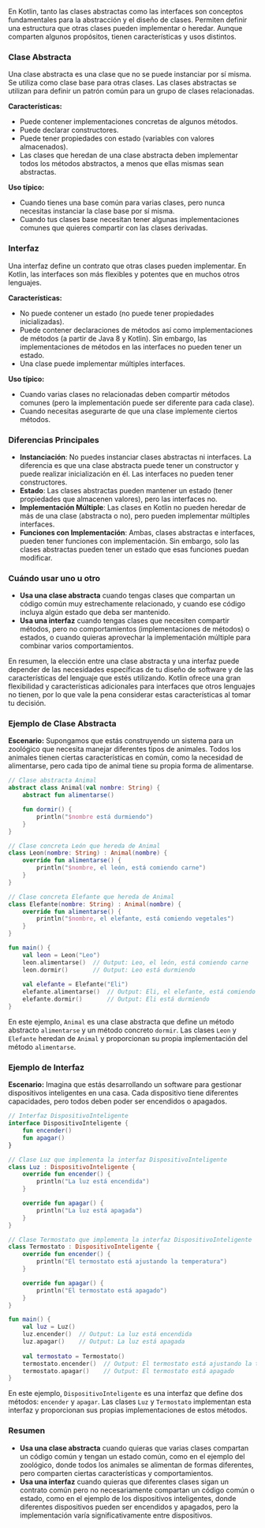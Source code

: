 En Kotlin, tanto las clases abstractas como las interfaces son conceptos fundamentales para la abstracción y el diseño de clases. 
Permiten definir una estructura que otras clases pueden implementar o heredar. Aunque comparten algunos propósitos, 
tienen características y usos distintos. 

### Clase Abstracta

Una clase abstracta es una clase que no se puede instanciar por sí misma. Se utiliza como clase base para otras clases. 
Las clases abstractas se utilizan para definir un patrón común para un grupo de clases relacionadas.

**Características:**
- Puede contener implementaciones concretas de algunos métodos.
- Puede declarar constructores.
- Puede tener propiedades con estado (variables con valores almacenados).
- Las clases que heredan de una clase abstracta deben implementar todos los métodos abstractos, a menos que ellas mismas sean abstractas.

**Uso típico:**
- Cuando tienes una base común para varias clases, pero nunca necesitas instanciar la clase base por sí misma.
- Cuando tus clases base necesitan tener algunas implementaciones comunes que quieres compartir con las clases derivadas.

### Interfaz

Una interfaz define un contrato que otras clases pueden implementar. En Kotlin, las interfaces son más flexibles y 
potentes que en muchos otros lenguajes.

**Características:**
- No puede contener un estado (no puede tener propiedades inicializadas).
- Puede contener declaraciones de métodos así como implementaciones de métodos (a partir de Java 8 y Kotlin). 
  Sin embargo, las implementaciones de métodos en las interfaces no pueden tener un estado.
- Una clase puede implementar múltiples interfaces.

**Uso típico:**
- Cuando varias clases no relacionadas deben compartir métodos comunes (pero la implementación puede ser diferente para cada clase).
- Cuando necesitas asegurarte de que una clase implemente ciertos métodos.

### Diferencias Principales

- **Instanciación**: No puedes instanciar clases abstractas ni interfaces. La diferencia es que una clase abstracta puede tener un constructor 
  y puede realizar inicialización en él. Las interfaces no pueden tener constructores.
- **Estado**: Las clases abstractas pueden mantener un estado (tener propiedades que almacenen valores), pero las interfaces no.
- **Implementación Múltiple**: Las clases en Kotlin no pueden heredar de más de una clase (abstracta o no), pero pueden implementar múltiples interfaces.
- **Funciones con Implementación**: Ambas, clases abstractas e interfaces, pueden tener funciones con implementación. 
  Sin embargo, solo las clases abstractas pueden tener un estado que esas funciones puedan modificar.

### Cuándo usar uno u otro

- **Usa una clase abstracta** cuando tengas clases que compartan un código común muy estrechamente relacionado,
  y cuando ese código incluya algún estado que deba ser mantenido.
- **Usa una interfaz** cuando tengas clases que necesiten compartir métodos, pero no comportamientos (implementaciones de métodos) o estados,
  o cuando quieras aprovechar la implementación múltiple para combinar varios comportamientos.

En resumen, la elección entre una clase abstracta y una interfaz puede depender de las necesidades específicas de tu diseño de software y 
de las características del lenguaje que estés utilizando. Kotlin ofrece una gran flexibilidad y características adicionales para interfaces 
que otros lenguajes no tienen, por lo que vale la pena considerar estas características al tomar tu decisión.

### Ejemplo de Clase Abstracta

**Escenario:**
Supongamos que estás construyendo un sistema para un zoológico que necesita manejar diferentes tipos de animales. 
Todos los animales tienen ciertas características en común, como la necesidad de alimentarse, pero cada tipo de animal tiene su propia forma de alimentarse.

```kotlin
// Clase abstracta Animal
abstract class Animal(val nombre: String) {
    abstract fun alimentarse()

    fun dormir() {
        println("$nombre está durmiendo")
    }
}

// Clase concreta León que hereda de Animal
class Leon(nombre: String) : Animal(nombre) {
    override fun alimentarse() {
        println("$nombre, el león, está comiendo carne")
    }
}

// Clase concreta Elefante que hereda de Animal
class Elefante(nombre: String) : Animal(nombre) {
    override fun alimentarse() {
        println("$nombre, el elefante, está comiendo vegetales")
    }
}

fun main() {
    val leon = Leon("Leo")
    leon.alimentarse()  // Output: Leo, el león, está comiendo carne
    leon.dormir()       // Output: Leo está durmiendo
    
    val elefante = Elefante("Eli")
    elefante.alimentarse()  // Output: Eli, el elefante, está comiendo vegetales
    elefante.dormir()       // Output: Eli está durmiendo
}
```

En este ejemplo, `Animal` es una clase abstracta que define un método abstracto `alimentarse` y un método concreto `dormir`. 
Las clases `Leon` y `Elefante` heredan de `Animal` y proporcionan su propia implementación del método `alimentarse`.

### Ejemplo de Interfaz

**Escenario:**
Imagina que estás desarrollando un software para gestionar dispositivos inteligentes en una casa. Cada dispositivo tiene diferentes capacidades, 
pero todos deben poder ser encendidos o apagados.

```kotlin
// Interfaz DispositivoInteligente
interface DispositivoInteligente {
    fun encender()
    fun apagar()
}

// Clase Luz que implementa la interfaz DispositivoInteligente
class Luz : DispositivoInteligente {
    override fun encender() {
        println("La luz está encendida")
    }

    override fun apagar() {
        println("La luz está apagada")
    }
}

// Clase Termostato que implementa la interfaz DispositivoInteligente
class Termostato : DispositivoInteligente {
    override fun encender() {
        println("El termostato está ajustando la temperatura")
    }

    override fun apagar() {
        println("El termostato está apagado")
    }
}

fun main() {
    val luz = Luz()
    luz.encender()  // Output: La luz está encendida
    luz.apagar()    // Output: La luz está apagada
    
    val termostato = Termostato()
    termostato.encender()  // Output: El termostato está ajustando la temperatura
    termostato.apagar()    // Output: El termostato está apagado
}
```

En este ejemplo, `DispositivoInteligente` es una interfaz que define dos métodos: `encender` y `apagar`. 
Las clases `Luz` y `Termostato` implementan esta interfaz y proporcionan sus propias implementaciones de estos métodos.

### Resumen

- **Usa una clase abstracta** cuando quieras que varias clases compartan un código común y tengan un estado común, como en el ejemplo del zoológico,
  donde todos los animales se alimentan de formas diferentes, pero comparten ciertas características y comportamientos.
- **Usa una interfaz** cuando quieras que diferentes clases sigan un contrato común pero no necesariamente compartan un código común o estado,
  como en el ejemplo de los dispositivos inteligentes, donde diferentes dispositivos pueden ser encendidos y apagados, pero la implementación varía
  significativamente entre dispositivos.

